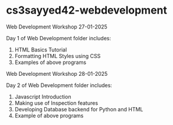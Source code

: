 # cs3sayyed42-webdevelopment
Web Development Workshop 27-01-2025

Day 1 of Web Development folder includes:
 1. HTML Basics Tutorial
 2. Formatting HTML Styles using CSS
 3. Examples of above programs

Web Development Workshop 28-01-2025

Day 2 of Web Development folder includes:
1. Javascript Introduction
2. Making use of Inspection features
3. Developing Database backend for Python and HTML
4. Example of above programs
